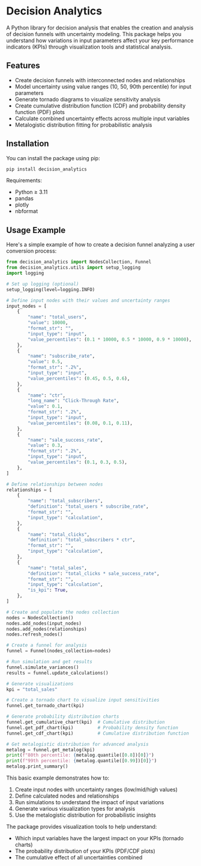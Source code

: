 # Decision Analytics

A Python library for decision analysis that enables the creation and analysis of decision funnels with uncertainty modeling. This package helps you understand how variations in input parameters affect your key performance indicators (KPIs) through visualization tools and statistical analysis.

## Features

- Create decision funnels with interconnected nodes and relationships
- Model uncertainty using value ranges (10, 50, 90th percentile) for input parameters
- Generate tornado diagrams to visualize sensitivity analysis
- Create cumulative distribution function (CDF) and probability density function (PDF) plots
- Calculate combined uncertainty effects across multiple input variables
- Metalogistic distribution fitting for probabilistic analysis

## Installation

You can install the package using pip:

```bash
pip install decision_analytics
```

Requirements:

- Python ≥ 3.11
- pandas
- plotly
- nbformat

## Usage Example

Here's a simple example of how to create a decision funnel analyzing a user conversion process:

```python
from decision_analytics import NodesCollection, Funnel
from decision_analytics.utils import setup_logging
import logging

# Set up logging (optional)
setup_logging(level=logging.INFO)

# Define input nodes with their values and uncertainty ranges
input_nodes = [
    {
        "name": "total_users",
        "value": 10000,
        "format_str": "",
        "input_type": "input",
        "value_percentiles": (0.1 * 10000, 0.5 * 10000, 0.9 * 10000),
    },
    {
        "name": "subscribe_rate",
        "value": 0.5,
        "format_str": ".2%",
        "input_type": "input",
        "value_percentiles": (0.45, 0.5, 0.6),
    },
    {
        "name": "ctr",
        "long_name": "Click-Through Rate",
        "value": 0.1,
        "format_str": ".2%",
        "input_type": "input",
        "value_percentiles": (0.08, 0.1, 0.11),
    },
    {
        "name": "sale_success_rate",
        "value": 0.3,
        "format_str": ".2%",
        "input_type": "input",
        "value_percentiles": (0.1, 0.3, 0.5),
    },
]

# Define relationships between nodes
relationships = [
    {
        "name": "total_subscribers",
        "definition": "total_users * subscribe_rate",
        "format_str": "",
        "input_type": "calculation",
    },
    {
        "name": "total_clicks",
        "definition": "total_subscribers * ctr",
        "format_str": "",
        "input_type": "calculation",
    },
    {
        "name": "total_sales",
        "definition": "total_clicks * sale_success_rate",
        "format_str": "",
        "input_type": "calculation",
        "is_kpi": True,
    },
]

# Create and populate the nodes collection
nodes = NodesCollection()
nodes.add_nodes(input_nodes)
nodes.add_nodes(relationships)
nodes.refresh_nodes()

# Create a funnel for analysis
funnel = Funnel(nodes_collection=nodes)

# Run simulation and get results
funnel.simulate_variances()
results = funnel.update_calculations()

# Generate visualizations
kpi = "total_sales"

# Create a tornado chart to visualize input sensitivities
funnel.get_tornado_chart(kpi)

# Generate probability distribution charts
funnel.get_cumulative_chart(kpi)  # Cumulative distribution
funnel.get_pdf_chart(kpi)         # Probability density function
funnel.get_cdf_chart(kpi)         # Cumulative distribution function

# Get metalogistic distribution for advanced analysis
metalog = funnel.get_metalog(kpi)
print(f"80th percentile: {metalog.quantile([0.8])[0]}")
print(f"99th percentile: {metalog.quantile([0.99])[0]}")
metalog.print_summary()
```

This basic example demonstrates how to:

1. Create input nodes with uncertainty ranges (low/mid/high values)
2. Define calculated nodes and relationships
3. Run simulations to understand the impact of input variations
4. Generate various visualization types for analysis
5. Use the metalogistic distribution for probabilistic insights

The package provides visualization tools to help understand:

- Which input variables have the largest impact on your KPIs (tornado charts)
- The probability distribution of your KPIs (PDF/CDF plots)
- The cumulative effect of all uncertainties combined
